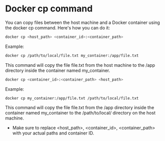 # Docker cp command
You can copy files between the host machine and a Docker container using the docker cp command. Here's how you can do it:

```bash
docker cp <host_path> <container_id>:<container_path>
```
Example:
```bash
docker cp /path/to/local/file.txt my_container:/app/file.txt
```

This command will copy the file file.txt from the host machine to the /app directory inside the container named my_container.

```bash
docker cp <container_id>:<container_path> <host_path>
```
Example:
```bash
docker cp my_container:/app/file.txt /path/to/local/file.txt
```

This command will copy the file file.txt from the /app directory inside the container named my_container to the /path/to/local/ directory on the host machine.

- Make sure to replace <host_path>, <container_id>, <container_path> with your actual paths and container ID.
